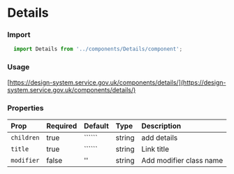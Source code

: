 Details
==========

### Import
```js
  import Details from '../components/Details/component';
```
<!-- STORY -->

### Usage

[https://design-system.service.gov.uk/components/details/](https://design-system.service.gov.uk/components/details/)

### Properties
Prop | Required | Default | Type | Description
:--- | :------- | :------ | :--- | :----------
`children` | true | `````` | string | add details
`title` | true | `````` | string | Link title
`modifier` | false | '' | string | Add modifier class name
